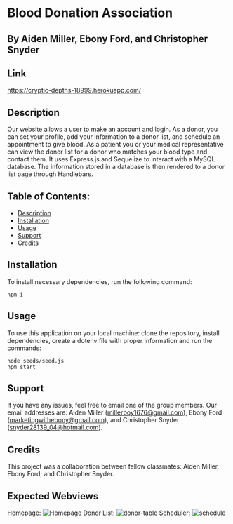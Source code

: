 # Blood Donation Association

## By Aiden Miller, Ebony Ford, and Christopher Snyder
## Link
https://cryptic-depths-18999.herokuapp.com/

## Description

Our website allows a user to make an account and login.  As a donor, you can set your profile, add your information to a donor list, and schedule an appointment to give blood.  As a patient you or your medical representative can view the donor list for a donor who matches your blood type and contact them.  It uses Express.js and Sequelize to interact with a MySQL database.  The information stored in a database is then rendered to a donor list page through Handlebars.  

## Table of Contents:
* [Description](#description)
* [Installation](#installation)
* [Usage](#usage)
* [Support](#support)
* [Credits](#credits)


## Installation

 To install necessary dependencies, run the following command:
  ```
  npm i
  ```

## Usage

To use this application on your local machine: clone the repository, install dependencies, create a dotenv file with proper information and run the commands:
```
node seeds/seed.js
npm start
```

## Support

If you have any issues, feel free to email one of the group members.  Our email addresses are: Aiden Miller (millerboy1676@gmail.com), Ebony Ford (marketingwithebony@gmail.com), and Christopher Snyder (snyder28139_04@hotmail.com). 

## Credits

This project was a collaboration between fellow classmates: Aiden Miller, Ebony Ford, and Christopher Snyder.  

## Expected Webviews
Homepage:
![Homepage](https://user-images.githubusercontent.com/124528804/233446368-9227fb71-c7e6-4c4f-9bb7-94ef5d229d82.png)
Donor List:
![donor-table](https://user-images.githubusercontent.com/124528804/233446661-2f4147d1-e39f-4a8a-ac52-4fa0ffc64084.png)
Scheduler:
![schedule](https://user-images.githubusercontent.com/124528804/233446710-b0ec98eb-581f-4f3d-9134-e89427e430d8.png)

